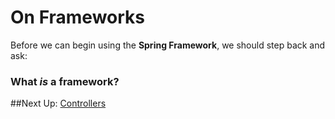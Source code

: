 # On Frameworks

Before we can begin using the **Spring Framework**, we should step back and ask: 

### What *is* a framework?

##Next Up: [Controllers](3-controllers.md)
